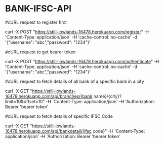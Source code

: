 # BANK-IFSC-API


#cURL request to register first

curl -X POST "https://still-lowlands-16478.herokuapp.com/register" -H 'Content-Type: application/json' -H 'cache-control: no-cache' -d '{"username": "abc","password": "1234"}'

#cURL request to get bearer token

curl -X POST "https://still-lowlands-16478.herokuapp.com/authenticate" -H 'Content-Type: application/json' -H 'cache-control: no-cache' -d '{"username": "abc","password": "1234"}'

#cURL request to fetch details of all bank of a specific bank in a city

curl -X GET "https://still-lowlands-16478.herokuapp.com/api/branches/{bank name}/{city}?limit=10&offset=10" -H 'Content-Type: application/json' -H 'Authorization: Bearer 'bearer token'

#cURL request to fetch details of specific IFSC Code

curl -X GET "https://still-lowlands-16478.herokuapp.com/api/bankdetail/{ifsc code}" -H 'Content-Type: application/json' -H 'Authorization: Bearer 'bearer token'


